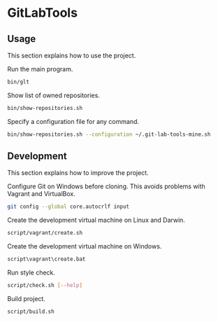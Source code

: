 # GitLabTools

## Usage

This section explains how to use the project.

Run the main program.

```sh
bin/glt
```

Show list of owned repositories.

```sh
bin/show-repositories.sh
```

Specify a configuration file for any command.

```sh
bin/show-repositories.sh --configuration ~/.git-lab-tools-mine.sh
```


## Development

This section explains how to improve the project.

Configure Git on Windows before cloning. This avoids problems with Vagrant and VirtualBox.

```sh
git config --global core.autocrlf input
```

Create the development virtual machine on Linux and Darwin.

```sh
script/vagrant/create.sh
```

Create the development virtual machine on Windows.

```bat
script\vagrant\create.bat
```

Run style check.

```sh
script/check.sh [--help]
```

Build project.

```sh
script/build.sh
```
